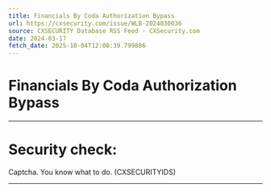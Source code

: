 ```yaml
---
title: Financials By Coda Authorization Bypass
url: https://cxsecurity.com/issue/WLB-2024030036
source: CXSECURITY Database RSS Feed - CXSecurity.com
date: 2024-03-17
fetch_date: 2025-10-04T12:08:39.799886
---
```


# Financials By Coda Authorization Bypass

---

# Security check:

Captcha. You know what to do. (CXSECURITYIDS)

---